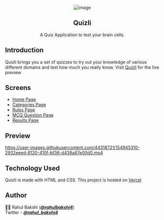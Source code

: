 <div align="center">
  
![image](https://user-images.githubusercontent.com/44318721/154945440-58775eba-1090-40b0-8b6e-87e2636f1020.png) 

## Quizli

A Quiz Application to test your brain cells.

</div>

## Introduction

Quizli brings you a set of quizzes to try out your knowledge of various different domains and test how much you really know. Visit [Quizli](https://quizli-ebon.vercel.app/) for the live preview

## Screens

- [Home Page](https://quizli-ebon.vercel.app/)
- [Categories Page](https://quizli-ebon.vercel.app/Categories/category.html)
- [Rules Page](https://quizli-ebon.vercel.app/Rules/rules.html)
- [MCQ Question Page](https://quizli-ebon.vercel.app/Question-Page/question.html)
- [Results Page](https://quizli-ebon.vercel.app/Results/result.html)



## Preview 

https://user-images.githubusercontent.com/44318721/154945310-2932eeed-8120-410f-bf36-d438a87e00d0.mp4


## Technology Used

Quizli is made with HTML and CSS. This project is hosted on [Vercel](https://vercel.com/)  


## Author 

👨‍💻  Rahul Bakshi [(***@rahulbakshi4***)](https://github.com/rahulbakshi4)  
Twitter - [***@rahul_bakshi4***](https://twitter.com/rahul_bakshi4)
